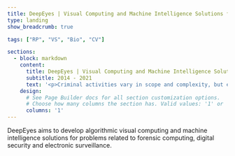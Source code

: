 ```yaml
---
title: DeepEyes | Visual Computing and Machine Intelligence Solutions for Computer Forensics and Electronic Surveillance
type: landing
show_breadcrumb: true

tags: ["RP", "VS", "Bio", "CV"]

sections:
  - block: markdown
    content:
      title: DeepEyes | Visual Computing and Machine Intelligence Solutions for Computer Forensics and Electronic Surveillance
      subtitle: 2014 - 2021
      text: '<p>Criminal activities vary in scope and complexity, but exist in all sectors of society. With technological development, crimes have become more sophisticated, migrating from the physical world and also reaching the virtual world. Given the countless forms that illegal activities can take, the solution for modern society is not to invest in improved and scientifically based investigation techniques. With such sophisticated and increasingly complex demands comes the obligation to increasingly strengthen the foundations on which Forensic Science develops. More than ever, we need objective and scientifically based criteria to identify characteristics at crime and accident sites, or even to prevent the occurrence of crimes by taking effective preventive electronic surveillance actions. We need innovative approaches and solutions to current challenges to help us resolve the three basic questions regarding an illegal activity or large-scale accident: “Who?”, “Under what circumstances?” it is because?. Faced with so many challenges, this CAPES Pró-Forenses N 25/2014 project aims to develop algorithmic visual computing and machine intelligence solutions for problems related to forensic computing, digital security and electronic surveillance. The problems of interest are: (P1) detection of forgeries in digital images and videos; (P2) assignment of data capture source such as camera, scanner, printer; (P3) detection of clandestine plantations of, for example, Cannabis sativa from remote sensing images; (P4) development of human identification techniques based on faces; (P5) vehicle license plate recognition from digital videos; and (P6) analysis of activities in digital videos. The research will be carried out jointly with several partners at universities in Brazil and around the world, and with the Federal Police of Brazil, more specifically with the Audiovisual and Electronic Expertise Service (SEPAEL) of the National Institute of Criminalistics (INC).'
    design:
      # See Page Builder docs for all section customization options.
      # Choose how many columns the section has. Valid values: '1' or '2'.
      columns: '1'
---
```


DeepEyes aims to develop algorithmic visual computing and machine intelligence solutions for problems related to forensic computing, digital security and electronic surveillance.